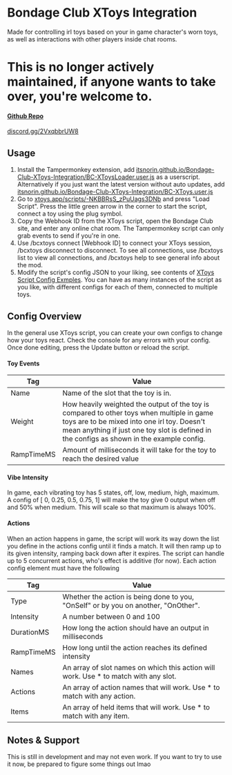# Bondage Club XToys Integration

Made for controlling irl toys  based on your in game character's worn toys, as well as interactions with other players inside chat rooms.

# This is no longer actively maintained, if anyone wants to take over, you're welcome to.

#### [Github Repo](https://github.com/ItsNorin/Bondage-Club-XToys-Integration)


[discord.gg/2VxqbbrUW8](https://discord.gg/2VxqbbrUW8)

## Usage

1. Install the Tampermonkey extension, add [itsnorin.github.io/Bondage-Club-XToys-Integration/BC-XToysLoader.user.js](https://itsnorin.github.io/Bondage-Club-XToys-Integration/BC-XToysLoader.user.js) as a userscript. Alternatively if you just want the latest version without auto updates, add [itsnorin.github.io/Bondage-Club-XToys-Integration/BC-XToys.user.js](https://itsnorin.github.io/Bondage-Club-XToys-Integration/BC-XToys.user.js)
2. Go to [xtoys.app/scripts/-NKBBRsS_zPuUags3DNb](https://xtoys.app/scripts/-NKBBRsS_zPuUags3DNb) and press "Load Script". Press the little green arrow in the corner to start the script, connect a toy using the plug symbol. 
3. Copy the Webhook ID from the XToys script, open the Bondage Club site, and enter any online chat room. The Tampermonkey script can only grab events to send if you're in one.
4. Use /bcxtoys connect \[Webhook ID\] to connect your XToys session, /bcxtoys disconnect to disconnect. To see all connections, use /bcxtoys list to view all connections, and /bcxtoys help to see general info about the mod.
5. Modify the script's config JSON to your liking, see contents of [XToys Script Config Exmples](https://github.com/ItsNorin/Bondage-Club-XToys-Integration/tree/main/XToys%20Script%20Config%20Examples). You can have as many instances of the script as you like, with different configs for each of them, connected to multiple toys.

## Config Overview

In the general use XToys script, you can create your own configs to change how your toys react. Check the console for any errors with your config. Once done editing, press the Update button or reload the script.

#### Toy Events

Tag        | Value
-----------|---
Name       | Name of the slot that the toy is in.
Weight     | How heavily weighted the output of the toy is compared to other toys when multiple in game toys are to be mixed into one irl toy. Doesn't mean anything if just one toy slot is defined in the configs as shown in the example config.
RampTimeMS | Amount of milliseconds it will take for the toy to reach the desired value

#### Vibe Intensity

In game, each vibrating toy has 5 states, off, low, medium, high, maximum. A config of [ 0, 0.25, 0.5, 0.75, 1] will make the toy give 0 output when off and 50% when medium. This will scale so that maximum is always 100%.

#### Actions

When an action happens in game, the script will work its way down the list you define in the actions config until it finds a match. It will then ramp up to its given intensity, ramping back down after it expires. The script can handle up to 5 concurrent actions, who's effect is additive (for now). Each action config element must have the following

Tag        | Value
-----------|---
Type       | Whether the action is being done to you, "OnSelf" or by you on another, "OnOther". 
Intensity  | A number between 0 and 100
DurationMS | How long the action should have an output in milliseconds
RampTimeMS | How long until the action reaches its defined intensity
Names      | An array of slot names on which this action will work. Use * to match with any slot.
Actions    | An array of action names that will work. Use * to match with any action.
Items      | An array of held items that will work. Use * to match with any item.


## Notes & Support
This is still in development and may not even work. If you want to try to use it now, be prepared to figure some things out lmao
